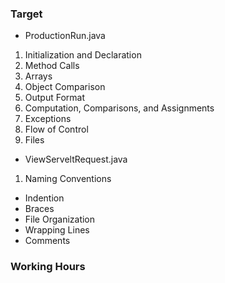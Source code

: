 ### Target 
* ProductionRun.java
 1. Initialization and Declaration
 2. Method Calls
 3. Arrays
 4. Object Comparison
 5. Output Format
 6. Computation, Comparisons, and Assignments
 7. Exceptions
 8. Flow of Control
 9. Files
* ViewServeltRequest.java
 1. Naming Conventions
 * Indention
 * Braces
 * File Organization
 * Wrapping Lines
 * Comments

### Working Hours